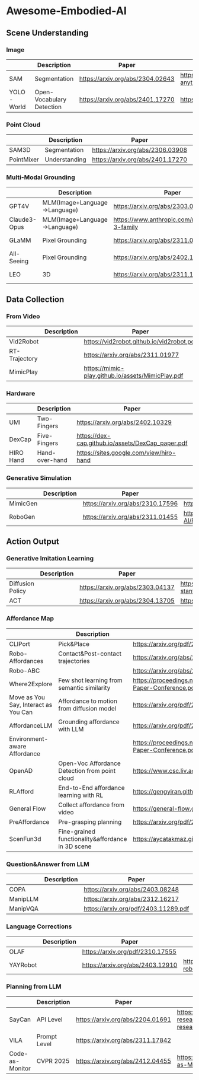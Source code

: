 # Awesome-Embodied-AI
## Scene Understanding

### Image

| | Description | Paper | Code |
|------|-------|------|------|
|SAM  | Segmentation | <https://arxiv.org/abs/2304.02643> | <https://github.com/facebookresearch/segment-anything>|
|YOLO-World | Open-Vocabulary Detection | <https://arxiv.org/abs/2401.17270> |<https://github.com/AILab-CVC/YOLO-World>|

### Point Cloud

| | Description | Paper | Code |
|------|-------|------|------|
|SAM3D  | Segmentation | <https://arxiv.org/abs/2306.03908> | <https://github.com/Pointcept/SegmentAnything3D>|
|PointMixer | Understanding | <https://arxiv.org/abs/2401.17270> |<https://github.com/LifeBeyondExpectations/PointMixer>|

### Multi-Modal Grounding

| | Description | Paper | Code |
|------|-------|------|------|
|GPT4V  | MLM(Image+Language->Language) | https://arxiv.org/abs/2303.08774 | |
|Claude3-Opus  | MLM(Image+Language->Language) | https://www.anthropic.com/news/claude-3-family | |
|GLaMM | Pixel Grounding | <https://arxiv.org/abs/2311.03356> |<https://github.com/mbzuai-oryx/groundingLMM> |
|All-Seeing |Pixel Grounding | <https://arxiv.org/abs/2402.19474>| <https://github.com/OpenGVLab/all-seeing>|
|LEO | 3D | <https://arxiv.org/abs/2311.12871> |<https://github.com/embodied-generalist/embodied-generalist> |

## Data Collection

### From Video

| | Description | Paper | Code |
|------|-------|------|------|
|Vid2Robot  |  | <https://vid2robot.github.io/vid2robot.pdf> | |
|RT-Trajectory | | <https://arxiv.org/abs/2311.01977>| |
|MimicPlay||<https://mimic-play.github.io/assets/MimicPlay.pdf>| <https://github.com/j96w/MimicPlay> |

### Hardware

| | Description | Paper | Code |
|------|-------|------|------|
|UMI  | Two-Fingers | <https://arxiv.org/abs/2402.10329> |<https://github.com/real-stanford/universal_manipulation_interface> |
|DexCap | Five-Fingers| <https://dex-cap.github.io/assets/DexCap_paper.pdf>|<https://github.com/j96w/DexCap> |
|HIRO Hand|Hand-over-hand|<https://sites.google.com/view/hiro-hand>||

### Generative Simulation

| | Description | Paper | Code |
|------|-------|------|------|
|MimicGen  |  | <https://arxiv.org/abs/2310.17596> |<https://github.com/NVlabs/mimicgen_environments>|
|RoboGen || <https://arxiv.org/abs/2311.01455> |<https://github.com/Genesis-Embodied-AI/RoboGen> |

## Action Output

### Generative Imitation Learning

| | Description | Paper | Code |
|------|-------|------|------|
|Diffusion Policy||<https://arxiv.org/abs/2303.04137>| <https://github.com/real-stanford/diffusion_policy>|
|ACT||<https://arxiv.org/abs/2304.13705> | <https://github.com/tonyzhaozh/act> |

### Affordance Map

| | Description | Paper | Code |
|------|-------|------|------|
|CLIPort|Pick&Place|<https://arxiv.org/pdf/2109.12098.pdf>|<https://github.com/cliport/cliport>|
|Robo-Affordances|Contact&Post-contact trajectories|<https://arxiv.org/abs/2304.08488>|<https://github.com/shikharbahl/vrb>|
|Robo-ABC||<https://arxiv.org/abs/2401.07487>|https://github.com/TEA-Lab/Robo-ABC|
|Where2Explore|Few shot learning from semantic similarity|<https://proceedings.neurips.cc/paper_files/paper/2023/file/0e7e2af2e5ba822c9ad35a37b31b5dd4-Paper-Conference.pdf>||
|Move as You Say, Interact as You Can|Affordance to motion from diffusion model|<https://arxiv.org/pdf/2403.18036.pdf>||
|AffordanceLLM|Grounding affordance with LLM|<https://arxiv.org/pdf/2401.06341.pdf>||
|Environment-aware Affordance||<https://proceedings.neurips.cc/paper_files/paper/2023/file/bf78fc727cf882df66e6dbc826161e86-Paper-Conference.pdf>||
|OpenAD|Open-Voc Affordance Detection from point cloud|<https://www.csc.liv.ac.uk/~anguyen/assets/pdfs/2023_OpenAD.pdf>|<https://github.com/Fsoft-AIC/Open-Vocabulary-Affordance-Detection-in-3D-Point-Clouds>|
|RLAfford|End-to-End affordance learning with RL|<https://gengyiran.github.io/pdf/RLAfford.pdf>||
|General Flow|Collect affordance from video|<https://general-flow.github.io/general_flow.pdf>|<https://github.com/michaelyuancb/general_flow>|
|PreAffordance|Pre-grasping planning|<https://arxiv.org/pdf/2404.03634.pdf>||
|ScenFun3d|Fine-grained functionality&affordance in 3D scene|<https://aycatakmaz.github.io/data/SceneFun3D-preprint.pdf>|<https://github.com/SceneFun3D/scenefun3d>|

### Question&Answer from LLM

| | Description | Paper | Code |
|------|-------|------|------|
|COPA| |<https://arxiv.org/abs/2403.08248>||
|ManipLLM| |<https://arxiv.org/abs/2312.16217>||
|ManipVQA| |<https://arxiv.org/pdf/2403.11289.pdf>|https://github.com/SiyuanHuang95/ManipVQA|

### Language Corrections
| | Description | Paper | Code |
|------|-------|------|------|
|OLAF| |<https://arxiv.org/pdf/2310.17555>||
|YAYRobot| |<https://arxiv.org/abs/2403.12910>|https://github.com/yay-robot/yay_robot|

### Planning from LLM

| | Description | Paper | Code |
|------|-------|------|------|
|SayCan| API Level|<https://arxiv.org/abs/2204.01691>|<https://github.com/google-research/google-research/tree/master/saycan> |
|VILA| Prompt Level|<https://arxiv.org/abs/2311.17842>| |
| Code-as-Monitor | CVPR 2025 | <https://arxiv.org/abs/2412.04455> | <https://zhoues.github.io/Code-as-Monitor/> |
